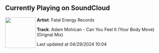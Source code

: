 ## Currently Playing on SoundCloud

[<img align="left" width="100" src="https://i1.sndcdn.com/artworks-mCcl87P3ap1Lzoam-YELkDA-t500x500.jpg">](https://soundcloud.com/fatalenergyrecords/adam-mohican-can-you-feel-it-your-body-move-orignal-mix?in=saxurn/sets/hot-and-cool)

**Artist**: Fatal Energy Records 

**Track**: Adam Mohican - Can You Feel It (Your Body Move) (Orignal Mix)

Last updated at 04/29/2024 10:04

